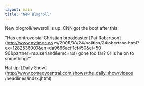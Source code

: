 ```yaml
---
layout: main
title: "New Blogroll"
---
```

New blogroll/newsroll is up. CNN got the boot after this:

  
"Has controversial Christian broadcaster [Pat Robertson](http://www.nytimes.co
m/2005/08/24/politics/24robertson.html?ex=1282536000&en=da9666acff1cf450&ei=50
90&partner=rssuserland&emc=rss) gone too far? Or is he on to something?"

  
Hat tip: [Daily Show](http://www.comedycentral.com/shows/the_daily_show/videos
/headlines/index.jhtml)

